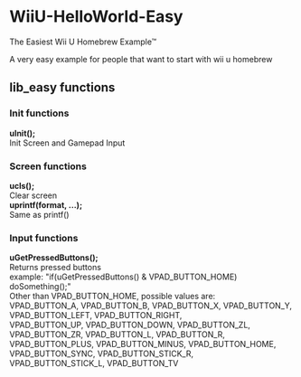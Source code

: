 # WiiU-HelloWorld-Easy  
The Easiest Wii U Homebrew Example™  
  
A very easy example for people that want to start with wii u homebrew  
  
## lib_easy functions  
### Init functions  
__uInit();__  
Init Screen and Gamepad Input  
### Screen functions  
__ucls();__  
Clear screen  
__uprintf(format, ...);__  
Same as printf()  
### Input functions  
__uGetPressedButtons();__  
Returns pressed buttons  
example: "if(uGetPressedButtons() & VPAD_BUTTON_HOME) doSomething();"  
Other than VPAD_BUTTON_HOME, possible values are:  
VPAD_BUTTON_A, VPAD_BUTTON_B, VPAD_BUTTON_X, VPAD_BUTTON_Y, VPAD_BUTTON_LEFT, VPAD_BUTTON_RIGHT,  
VPAD_BUTTON_UP, VPAD_BUTTON_DOWN, VPAD_BUTTON_ZL, VPAD_BUTTON_ZR, VPAD_BUTTON_L, VPAD_BUTTON_R,  
VPAD_BUTTON_PLUS, VPAD_BUTTON_MINUS, VPAD_BUTTON_HOME, VPAD_BUTTON_SYNC, VPAD_BUTTON_STICK_R,  
VPAD_BUTTON_STICK_L, VPAD_BUTTON_TV  
